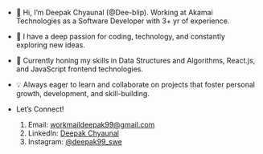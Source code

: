 - 👋 Hi, I’m Deepak Chyaunal (@Dee-blip). Working at Akamai Technologies as a Software Developer with 3+ yr of experience.
- 👀 I have a deep passion for coding, technology, and constantly exploring new ideas.
- 🌱 Currently honing my skills in Data Structures and Algorithms, React.js, and JavaScript frontend technologies.
- 💡 Always eager to learn and collaborate on projects that foster personal growth, development, and skill-building.

- Let’s Connect!
  1. Email: workmaildeepak99@gmail.com
  2. LinkedIn: [Deepak Chyaunal](https://www.linkedin.com/in/deepak-chyaunal/)
  3. Instagram: [@deepak99_swe](https://www.instagram.com/deepak99_swe/)
<!---
Dee-blip/Dee-blip is a ✨ special ✨ repository because its `README.md` (this file) appears on your GitHub profile.
You can click the Preview link to take a look at your changes.
--->
